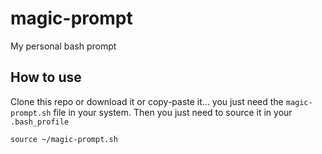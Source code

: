 # magic-prompt
My personal bash prompt

## How to use
Clone this repo or download it or copy-paste it... you just need the `magic-prompt.sh` file in your system. Then you just need to source it in your `.bash_profile`

```
source ~/magic-prompt.sh
```
